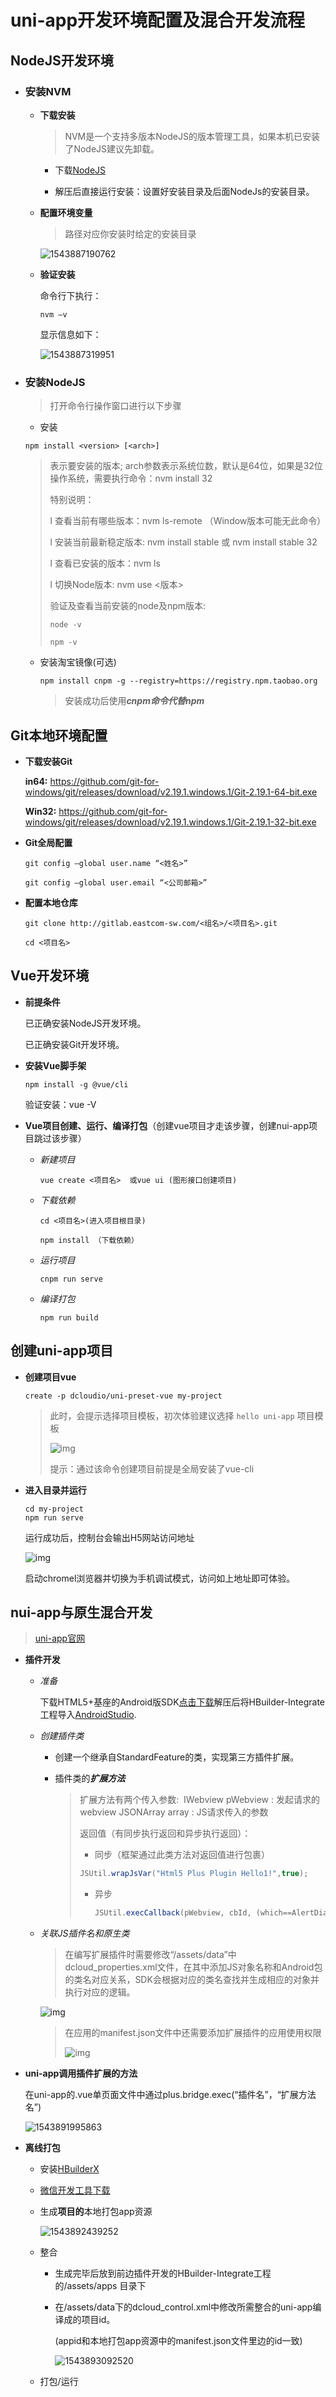 # uni-app开发环境配置及混合开发流程

## NodeJS开发环境

- ### 安装NVM

  - **下载安装**

    > NVM是一个支持多版本NodeJS的版本管理工具，如果本机已安装了NodeJS建议先卸载。

    - 下载[NodeJS](https://github.com/coreybutler/nvm-windows/releases/download/1.1.7/nvm-setup.zip)

    - 解压后直接运行安装：设置好安装目录及后面NodeJs的安装目录。


  - **配置环境变量**

    > 路径对应你安装时给定的安装目录

    ![1543887190762](C:\Users\Administrator\AppData\Roaming\Typora\typora-user-images\1543887190762.png)

  - **验证安装**

    命令行下执行：

    ```
    nvm –v
    ```

     显示信息如下：

    ![1543887319951](C:\Users\Administrator\AppData\Roaming\Typora\typora-user-images\1543887319951.png)



- ### 安装NodeJS

  > 打开命令行操作窗口进行以下步骤

  -  安装

    ```
    npm install <version> [<arch>]
    ```



    > <version>表示要安装的版本; arch参数表示系统位数，默认是64位，如果是32位操作系统，需要执行命令：nvm install <version> 32
    >
    >
    >
    > 特别说明：
    >
    > l 查看当前有哪些版本：nvm ls-remote （Window版本可能无此命令）
    >
    > l 安装当前最新稳定版本: nvm install stable 或 nvm install stable 32
    >
    > l 查看已安装的版本：nvm ls
    >
    > l 切换Node版本: nvm use <版本>
    >
    >
    >
    > 验证及查看当前安装的node及npm版本:
    >
    > ```
    > node -v 
    > 
    > npm -v
    > ```
    >
    >

  - 安装淘宝镜像(可选)

    ```
    npm install cnpm -g --registry=https://registry.npm.taobao.org
    ```



    >  安装成功后使用***cnpm命令代替npm***

## Git本地环境配置

- **下载安装Git**

  **in64:** <https://github.com/git-for-windows/git/releases/download/v2.19.1.windows.1/Git-2.19.1-64-bit.exe>

  **Win32:** <https://github.com/git-for-windows/git/releases/download/v2.19.1.windows.1/Git-2.19.1-32-bit.exe>

- **Git全局配置**

  ```
  git config –global user.name “<姓名>”
  
  git config –global user.email “<公司邮箱>”
  ```

- **配置本地仓库**

  ```
  git clone http://gitlab.eastcom-sw.com/<组名>/<项目名>.git
  
  cd <项目名>
  ```




## Vue开发环境

- **前提条件**

  已正确安装NodeJS开发环境。

  已正确安装Git开发环境。

- **安装Vue脚手架**

  ```
  npm install -g @vue/cli
  ```

  验证安装：vue -V 

- **Vue项目创建、运行、编译打包**（创建vue项目才走该步骤，创建nui-app项目跳过该步骤）

  - *新建项目*

    ```
    vue create <项目名>  或vue ui (图形接口创建项目)
    ```


  - *下载依赖*

    ```
    cd <项目名>(进入项目根目录)
    
    npm install （下载依赖）
    ```


  - *运行项目*

    ```
    cnpm run serve
    ```

  - *编译打包*

    ```
    npm run build
    ```


## 创建uni-app项目

- **创建项目vue** 

  ```
  create -p dcloudio/uni-preset-vue my-project
  ```



  > 此时，会提示选择项目模板，初次体验建议选择 `hello uni-app` 项目模板
  >
  > ![img](http://img.cdn.aliyun.dcloud.net.cn/guide/uniapp/h5-cli-01.png)
  >
  > 提示：通过该命令创建项目前提是全局安装了vue-cli

- **进入目录并运行**

  ```
  cd my-project
  npm run serve
  ```

  运行成功后，控制台会输出H5网站访问地址

  ![img](http://img.cdn.aliyun.dcloud.net.cn/guide/uniapp/h5-cli-02.png)

  启动chromel浏览器并切换为手机调试模式，访问如上地址即可体验。

## nui-app与原生混合开发

> [uni-app官网](https://uniapp.dcloud.io/)

- **插件开发**

  - *准备*

    下载HTML5+基座的Android版SDK[点击下载](http://ask.dcloud.net.cn/article/103)解压后将HBuilder-Integrate工程导入[AndroidStudio](https://developer.android.google.cn/studio/).

  - *创建插件类*

    - 创建一个继承自StandardFeature的类，实现第三方插件扩展。

    - 插件类的***扩展方法***

      > 扩展方法有两个传入参数:
      > ​	IWebview pWebview : 发起请求的webview
      > ​	JSONArray array : JS请求传入的参数
      >
      > 返回值（有同步执行返回和异步执行返回）：
      >
      > - 同步（框架通过此类方法对返回值进行包裹）
      >
      > ```java
      > JSUtil.wrapJsVar("Html5 Plus Plugin Hello1!",true);
      > ```
      >
      >
      >
      > - 异步
      >
      >   ```java
      >   JSUtil.execCallback(pWebview, cbId, (which==AlertDialog.BUTTON_POSITIVE)?"ok":"cancel", JSUtil.OK, false, false); 
      >   ```
      >

  - *关联JS插件名和原生类*

    > 在编写扩展插件时需要修改“/assets/data”中dcloud_properties.xml文件，在其中添加JS对象名称和Android包的类名对应关系，SDK会根据对应的类名查找并生成相应的对象并执行对应的逻辑。

    ![img](https://img-cdn-qiniu.dcloud.net.cn/uploads/article/20141017/5489a76e7be78c295b8c786c77835162.png)

    >
    >
    >在应用的manifest.json文件中还需要添加扩展插件的应用使用权限
    >
    >![img](https://img-cdn-qiniu.dcloud.net.cn/uploads/article/20141017/5aa58c39dd81aba2838bdb60b2509ddb.png)

- **uni-app调用插件扩展的方法**

  在uni-app的.vue单页面文件中通过plus.bridge.exec(“插件名”，“扩展方法名”)

  ![1543891995863](C:\Users\Administrator\AppData\Roaming\Typora\typora-user-images\1543891995863.png)

- **离线打包**

  - 安装[HBuilderX](http://www.dcloud.io/hbuilderx.html)

  - [微信开发工具下载](https://developers.weixin.qq.com/miniprogram/dev/devtools/download.html)

  - 生成**项目的**本地打包app资源

    ![1543892439252](C:\Users\Administrator\AppData\Roaming\Typora\typora-user-images\1543892439252.png)

  - 整合

    - 生成完毕后放到前边插件开发的HBuilder-Integrate工程的/assets/apps 目录下

    - 在/assets/data下的dcloud_control.xml中修改所需整合的uni-app编译成的项目id。

      (appid和本地打包app资源中的manifest.json文件里边的id一致)

      ![1543893092520](C:\Users\Administrator\AppData\Roaming\Typora\typora-user-images\1543893092520.png)


  - 打包/运行
